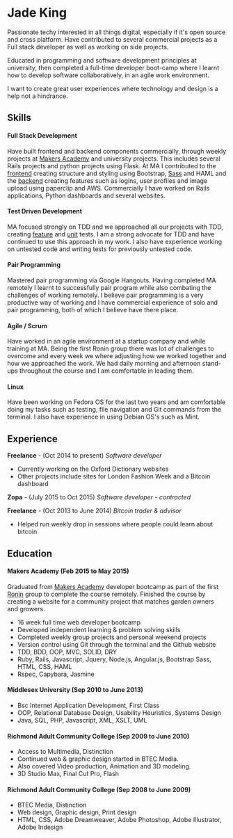 # Jade King

Passionate techy interested in all things digital, especially if it's open source and cross platform.
Have contributed to several commercial projects as a Full stack developer as well as working on side projects.


Educated in programming and software development principles at university, then completed a full-time developer boot-camp where I learnt how to develop software collaboratively, in an agile work environment.

I want to create great user experiences where technology and design is a help not a hindrance.

## Skills

#### Full Stack Development

Have built frontend and backend components commercially, through weekly projects at [Makers Academy][3] and university projects. This includes several Rails projects and python projects using Flask.
At MA I contributed to the [frontend][5] creating structure and styling using Bootstrap, [Sass][1] and HAML and the [backend][6] creating features such as logins, user profiles and image upload using paperclip and AWS. Commercially I have worked on Rails applications, Python dashboards and several websites.


#### Test Driven Development
MA focused strongly on TDD and we approached all our projects with TDD, creating [feature][7] and [unit][8] tests. I am a strong advocate for TDD and have continued to use this approach in my work. I also have experience working on untested code and writing tests for previously untested code.

#### Pair Programming
Mastered pair programming via Google Hangouts. Having completed MA remotely I learnt to successfully pair program while also combating the challenges of working remotely. I believe pair programming is a very productive way of working and I have commercial experience of solo and pair programming, both of which I believe have there place.

#### Agile / Scrum
Have worked in an agile environment at a startup company and while training at MA. Being the first Ronin group there was lot of challenges to overcome and every week we where adjusting how we worked together and how we approached the work. We had daily morning and afternoon stand-ups throughout the course and I am comfortable in leading them.

#### Linux
Have been working on Fedora OS for the last two years and am comfortable doing my tasks such as testing, file navigation and Git commands from the terminal.
I also have experience in using Debian OS's such as Mint.

## Experience


**Freelance** - (Oct 2014 to present)
*Software developer*  
- Currently working on the Oxford Dictionary websites
- Other projects include sites for London Fashion Week and a Bitcoin dashboard

**Zopa** - (July 2015 to Oct 2015)
*Software developer - contracted*

**Freelance** - (Oct 2013 to June 2014)
*Bitcoin trader & advisor*
- Helped run weekly drop in sessions where people could learn about bitcoin

## Education

#### Makers Academy (Feb 2015 to May 2015)

Graduated from [Makers Academy][3] developer bootcamp as part of the first [Ronin][4] group to complete the course remotely.
Finished the course by creating a website for a community project that matches garden owners and growers.

- 16 week full time web developer bootcamp
- Developed independent learning & problem solving skills
- Completed weekly group projects and personal weekend projects
- Version control using Git through the terminal and the Github website
- TDD, BDD, OOP, MVC, SOLID, DRY
- Ruby, Rails, Javascript, Jquery, Node.js, Angular.js, Bootstrap Sass, HTML, CSS, HAML
- Rspec, Capybara, Jasmine

#### Middlesex University (Sep 2010 to June 2013)

- Bsc Internet Application Development, First Class
- OOP, Relational Database Design, Usability Heuristics, Systems Design
- Java, SQL, PHP, Javascript, XML, XSLT, UML

#### Richmond Adult Community College (Sep 2009 to June 2010)

- Access to Multimedia, Distinction
- Continued web & graphic design started in BTEC Media.
- Also covered Video production, Animation and 3D modeling.
- 3D Studio Max, Final Cut Pro, Flash

#### Richmond Adult Community College (Sep 2008 to June 2009)

- BTEC Media, Distinction
- Web design, Graphic design, Print design
- HTML, CSS, Adobe Dreamweaver, Adobe Photoshop, Adobe Illustrator, Adobe Indesign



<!-- **Vengence inc** - (Aug 2010 to Oct 2010)
*Club night organiser*

**Count on Me** - (March 2008 to May 2008)
*Event staff*

**Carphone Warehouse** - (Sep 2007 to Dec 2007)
*Sales consultant*

**Odeon Cinemas** - (July 2006 to July 2007)
*Movie usher*

**Face to Face Fundraising** - (March 2006)
*Charity fundraiser*

**Furtherfield Net Art Group** - (2004 to 2005)
*Office & web administration worker* -->



[1]:https://github.com/jadeKing/lend_and_tend/blob/refactor-sass/app/assets/stylesheets/mixins_variables.scss
[2]:https://github.com/jadeKing/lend_and_tend/tree/master
[3]:http://www.makersacademy.com/
[4]:http://ronin.makersacademy.com/
[5]:https://github.com/jadeKing/lend_and_tend/blob/master/app/views/partials/_nav.html.haml
[6]:https://github.com/jadeKing/lend_and_tend/tree/master/app/controllers
[7]:https://github.com/jadeKing/lend_and_tend/blob/master/spec/features/user_profile_feature_spec.rb
[8]:https://github.com/jadeKing/lend_and_tend/blob/master/spec/models/user_avatar_spec.rb
